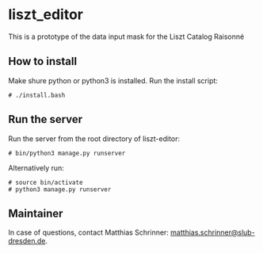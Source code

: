 # liszt_editor
This is a prototype of the data input mask for the Liszt Catalog Raisonné

## How to install

Make shure python or python3 is installed. Run the install script: 

```{bash}
# ./install.bash
```

## Run the server

Run the server from the root directory of liszt-editor:

```{bash}
# bin/python3 manage.py runserver
```

Alternatively run: 
```{bash}
# source bin/activate
# python3 manage.py runserver
``` 

## Maintainer

In case of questions, contact Matthias Schrinner: matthias.schrinner@slub-dresden.de.
